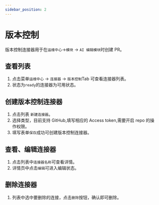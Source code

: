 ```yaml
---
sidebar_position: 2
---
```



# 版本控制

版本控制连接器用于在`运维中心`->`模块` -> `AI 编辑模块`时创建 PR。

## 查看列表

1. 点击菜单`运维中心` -> `连接器` -> `版本控制`Tab 可查看连接器列表。
2. 状态为`ready`的连接器为可用状态。

## 创建版本控制连接器

1. 点击列表 `新建连接器`。
2. 选择类型，目前支持 GitHub,填写相应的 Access token,需要开启 repo 的操作权限。
3. 填写表单`保存`成功可创建版本控制连接器。

## 查看、编辑连接器

1. 点击列表中`连接器名称`可查看详情。
2. 详情页中点击`编辑`可进入编辑状态。

## 删除连接器

1. 列表中选中要删除的连接，点击`删除`按钮，确认即可删除。
